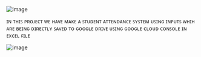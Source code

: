 ![image](https://github.com/user-attachments/assets/30b14a1b-2450-4341-b163-96e351f4d92b)


ɪɴ ᴛʜɪꜱ ᴘʀᴏᴊᴇᴄᴛ ᴡᴇ ʜᴀᴠᴇ ᴍᴀᴋᴇ ᴀ ꜱᴛᴜᴅᴇɴᴛ ᴀᴛᴛᴇɴᴅᴀɴᴄᴇ ꜱʏꜱᴛᴇᴍ ᴜꜱɪɴɢ ɪɴᴘᴜᴛꜱ ᴡʜɪʜ ᴀʀᴇ ʙᴇɪɴɢ ᴅɪʀᴇᴄᴛʟʏ ꜱᴀᴠᴇᴅ ᴛᴏ ɢᴏᴏɢʟᴇ ᴅʀɪᴠᴇ ᴜꜱɪɴɢ ɢᴏᴏɢʟᴇ ᴄʟᴏᴜᴅ ᴄᴏɴꜱᴏʟᴇ ɪɴ ᴇxᴄᴇʟ ꜰɪʟᴇ


![image](https://github.com/user-attachments/assets/c6fcc0d1-4f9e-42f2-bf60-1e248d773595)

